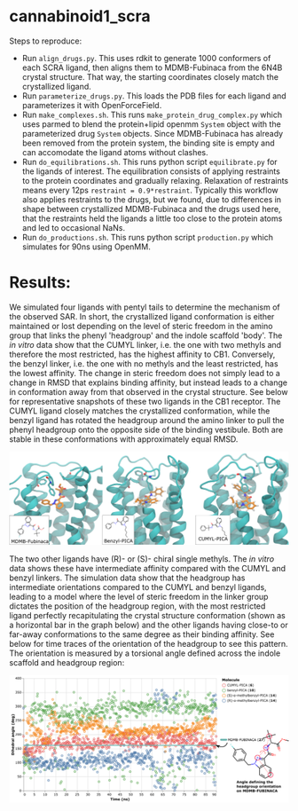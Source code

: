 # cannabinoid1_scra

Steps to reproduce:
- Run `align_drugs.py`. This uses rdkit to generate 1000 conformers of each SCRA ligand, then aligns them to MDMB-Fubinaca from the 6N4B crystal structure. That way, the starting coordinates closely match the crystallized ligand.
- Run `parameterize_drugs.py`. This loads the PDB files for each ligand and parameterizes it with OpenForceField.
- Run `make_complexes.sh`. This runs `make_protein_drug_complex.py` which uses parmed to blend the protein+lipid openmm `System` object with the parameterized drug `System` objects. Since MDMB-Fubinaca has already been removed from the protein system, the binding site is empty and can accomodate the ligand atoms without clashes.   
- Run `do_equilibrations.sh`. This runs python script `equilibrate.py` for the ligands of interest. The equilibration consists of applying restraints to the protein coordinates and gradually relaxing. Relaxation of restraints means every 12ps `restraint = 0.9*restraint`. Typically this workflow also applies restraints to the drugs, but we found, due to differences in shape between crystallized MDMB-Fubinaca and the drugs used here, that the restraints held the ligands a little too close to the protein atoms and led to occasional NaNs. 
- Run `do_productions.sh`. This runs python script `production.py` which simulates for 90ns using OpenMM.

# Results:
We simulated four ligands with pentyl tails to determine the mechanism of the observed SAR. In short, the crystallized ligand conformation is either maintained or lost depending on the level of steric freedom in the amino group that links the phenyl 'headgroup' and the indole scaffold 'body'. The _in vitro_ data show that the CUMYL linker, i.e. the one with two methyls and therefore the most restricted, has the highest affinity to CB1. Conversely, the benzyl linker, i.e. the one with no methyls and the least restricted, has the lowest affinity. The change in steric freedom does not simply lead to a change in RMSD that explains binding affinity, but instead leads to a change in conformation away from that observed in the crystal structure. See below for representative snapshots of these two ligands in the CB1 receptor. The CUMYL ligand closely matches the crystallized conformation, while the benzyl ligand has rotated the headgroup around the amino linker to pull the phenyl headgroup onto the opposite side of the binding vestibule. Both are stable in these conformations with approximately equal RMSD. 

![snapshots](./figure.png)


The two other ligands have (R)- or (S)- chiral single methyls. The _in vitro_ data shows these have intermediate affinity compared with the CUMYL and benzyl linkers. The simulation data show that the headgroup has intermediate orientations compared to the CUMYL and benzyl ligands, leading to a model where the level of steric freedom in the linker group dictates the position of the headgroup region, with the most restricted ligand perfectly recapitulating the crystal structure conformation (shown as a horizontal bar in the graph below) and the other ligands having close-to or far-away conformations to the same degree as their binding affinity. See below for time traces of the orientation of the headgroup to see this pattern. The orientation is measured by a torsional angle defined across the indole scaffold and headgroup region:

![orientations](./figure2.png)

